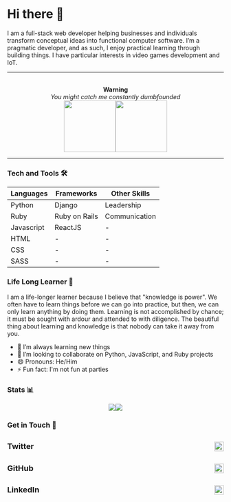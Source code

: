 # Hi there :wave:

I am a full-stack web developer helping businesses and individuals transform conceptual ideas into functional computer software. I’m a pragmatic developer, and as such, I enjoy practical learning through building things. I have particular interests in video games development and IoT.

---

<p align="center">
  <br/> <b>Warning</b> <br/>
  <i>You might catch me constantly dumbfounded</i> <br>
  <img src="images/cy-dumbfounded.png" width="120"><img src="images/cy-dumbfounded.png" width="120">
</p>

---

### Tech and Tools 🛠

| Languages  | Frameworks    | Other Skills  |
| ---------- | ------------- | ------------- |
| Python     | Django        | Leadership    |
| Ruby       | Ruby on Rails | Communication |
| Javascript | ReactJS       | -             |
| HTML       | -             | -             |
| CSS        | -             | -             |
| SASS       | -             | -             |

### Life Long Learner 🌱

I am a life-longer learner because I believe that "knowledge is power". We often have to learn things before we can go into practice, but then, we can only learn anything by doing them. Learning is not accomplished by chance; it must be sought with ardour and attended to with diligence. The beautiful thing about learning and knowledge is that nobody can take it away from you.

- 🌱 I’m always learning new things
- 👯 I’m looking to collaborate on Python, JavaScript, and Ruby projects
- 😄 Pronouns: He/Him
- ⚡ Fun fact: I'm not fun at parties
  <!-- - 🤔 I’m looking for help with ... -->
  <!-- - 💬 Ask me about ... -->
  <!-- - 📫 How to reach me: ... -->

### Stats 📊

<p align="center">
  <img src="https://github-readme-stats.vercel.app/api?username=cyonii&count_private=true&show_icons=true&theme=vue-dark&hide_border=true"><img src="https://github-readme-stats.vercel.app/api/top-langs/?username=cyonii&theme=vue-dark&langs_count=10&hide_border=true&layout=compact">
</p>

### Get in Touch 📨

## <a href="https://twitter.com/theOnuoha" style="text-decoration:none !important" target="_blank" rel="nofollow"><img align="right" alt="CY's Twitter" width="22px" src="https://cdn.jsdelivr.net/npm/simple-icons@v3/icons/twitter.svg"/><b style="display:flex; font-size: 18px">Twitter</b></a>

## <a href="https://www.linkedin.com/in/cyonii" style="text-decoration:none !important" target="_blank" rel="nofollow"><img align="right" alt="CY's LinkdeIn" width="22px" src="https://cdn.jsdelivr.net/npm/simple-icons@v3/icons/linkedin.svg" /><b style="display:flex; font-size: 18px">GitHub</b></a>

## <a href="https://www.github.com/cyonii" style="text-decoration:none !important" target="_blank" rel="nofollow"><img align="right" alt="CY's GitHub" width="22px" src="https://cdn.jsdelivr.net/npm/simple-icons@v3/icons/github.svg" /><b style="display:flex; font-size: 18px">LinkedIn</b></a>
